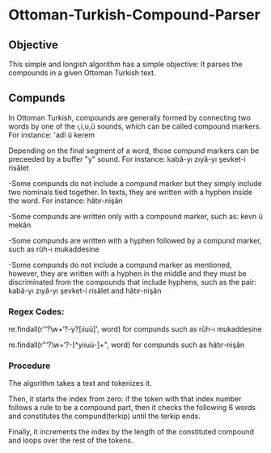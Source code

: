 # Ottoman-Turkish-Compound-Parser

## Objective
This simple and longish algorithm has a simple objective: It parses the compounds in a given Ottoman Turkish text.

## Compunds
In Ottoman Turkish, compounds are generally formed by connecting two words by one of the ı,i,u,ü sounds, which can be called compound markers. 
For instance: 'adl ü kerem

Depending on the final segment of a word, those compund markers can be preceeded by a buffer "y" sound. 
For instance: kabâ-yı zıyâ-yı şevket-i risâlet

-Some compunds do not include a compund marker but they simply include two nominals tied together. In texts, they are written with a hyphen inside the word.
For instance: hâtır-nişân

-Some compunds are written only with a compound marker, such as: kevn ü mekân

-Some compunds are written with a hyphen followed by a compund marker, such as rûh-ı mukaddesine

-Some compunds do not include a compund marker as mentioned, however, they are written with a hyphen in the middle and they must be discriminated from the compounds that include hyphens, such as the pair: kabâ-yı zıyâ-yı şevket-i risâlet and hâtır-nişân

### Regex Codes:
re.findall(r'‘?\w+‘?-y?[ıiuü]', word) for compunds such as rûh-ı mukaddesine

re.findall(r"‘?\w+‘?-[^yıiuü-]+", word) for compunds such as hâtır-nişân


### Procedure
The algorithm takes a text and tokenizes it. 

Then, it starts the index from zero: if the token with that index number follows a rule to be a compound part, then it checks the following 6 words and constitutes the compund(terkip) until the terkip ends. 

Finally, it increments the index by the length of the constituted compound and loops over the rest of the tokens.
